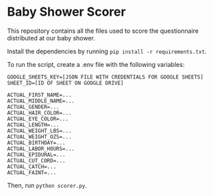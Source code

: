 # Baby Shower Scorer

This repository contains all the files used to score the questionnaire distributed at our baby shower.

Install the dependencies by running `pip install -r requirements.txt`.

To run the script, create a .env file with the following variables:
```
GOOGLE_SHEETS_KEY=[JSON FILE WITH CREDENTIALS FOR GOOGLE SHEETS]
SHEET_ID=[ID OF SHEET ON GOOGLE DRIVE]

ACTUAL_FIRST_NAME=...
ACTUAL_MIDDLE_NAME=...
ACTUAL_GENDER=...
ACTUAL_HAIR_COLOR=...
ACTUAL_EYE_COLOR=...
ACTUAL_LENGTH=...
ACTUAL_WEIGHT_LBS=...
ACTUAL_WEIGHT_OZS=...
ACTUAL_BIRTHDAY=...
ACTUAL_LABOR_HOURS=...
ACTUAL_EPIDURAL=...
ACTUAL_CUT_CORD=...
ACTUAL_CATCH=...
ACTUAL_FAINT=...
```
Then, run `python scorer.py`.
